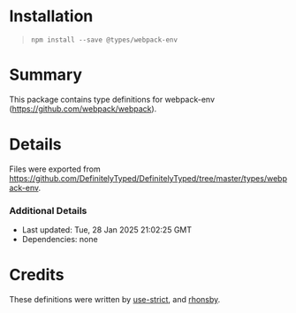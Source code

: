 # Installation
> `npm install --save @types/webpack-env`

# Summary
This package contains type definitions for webpack-env (https://github.com/webpack/webpack).

# Details
Files were exported from https://github.com/DefinitelyTyped/DefinitelyTyped/tree/master/types/webpack-env.

### Additional Details
 * Last updated: Tue, 28 Jan 2025 21:02:25 GMT
 * Dependencies: none

# Credits
These definitions were written by [use-strict](https://github.com/use-strict), and [rhonsby](https://github.com/rhonsby).
